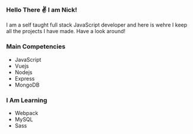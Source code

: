 ### Hello There :v: I am Nick!

I am a self taught full stack JavaScript developer and here is wehre I keep all the projects I have made.  Have a look around!

### Main Competencies
- JavaScript
- Vuejs
- Nodejs
- Express
- MongoDB

### I Am Learning
- Webpack
- MySQL
- Sass
